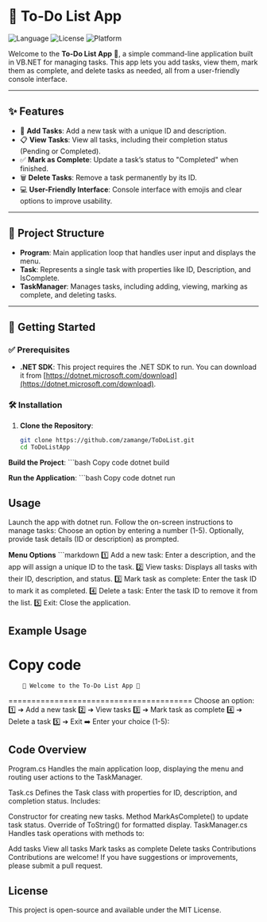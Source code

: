 # 📝 To-Do List App

![Language](https://img.shields.io/badge/Language-VB.NET-blue.svg)
![License](https://img.shields.io/badge/License-MIT-green.svg)
![Platform](https://img.shields.io/badge/Platform-.NET%20Core-blue)

Welcome to the **To-Do List App** 🎉, a simple command-line application built in VB.NET for managing tasks. This app lets you add tasks, view them, mark them as complete, and delete tasks as needed, all from a user-friendly console interface.

---


## ✨ Features

- 📌 **Add Tasks**: Add a new task with a unique ID and description.
- 📋 **View Tasks**: View all tasks, including their completion status (Pending or Completed).
- ✅ **Mark as Complete**: Update a task’s status to "Completed" when finished.
- 🗑️ **Delete Tasks**: Remove a task permanently by its ID.
- 💻 **User-Friendly Interface**: Console interface with emojis and clear options to improve usability.

---

## 📂 Project Structure

- **Program**: Main application loop that handles user input and displays the menu.
- **Task**: Represents a single task with properties like ID, Description, and IsComplete.
- **TaskManager**: Manages tasks, including adding, viewing, marking as complete, and deleting tasks.

---

## 🚀 Getting Started


### ✅ Prerequisites

- **.NET SDK**: This project requires the .NET SDK to run. You can download it from [https://dotnet.microsoft.com/download](https://dotnet.microsoft.com/download).

### 🛠 Installation

1. **Clone the Repository**:
   ```bash
   git clone https://github.com/zamange/ToDoList.git
   cd ToDoListApp

**Build the Project**:
    ```bash
    Copy code
    dotnet build



**Run the Application**:
    ```bash
    Copy code
    dotnet run

## Usage

Launch the app with dotnet run.
Follow the on-screen instructions to manage tasks:
Choose an option by entering a number (1-5).
Optionally, provide task details (ID or description) as prompted.

**Menu Options**
    ```markdown
    1️⃣ Add a new task: Enter a description, and the app will assign a unique ID to the task.
    2️⃣ View tasks: Displays all tasks with their ID, description, and status.
    3️⃣ Mark task as complete: Enter the task ID to mark it as completed.
    4️⃣ Delete a task: Enter the task ID to remove it from the list.
    5️⃣ Exit: Close the application.

## Example Usage

Copy code
========================================
        🌟 Welcome to the To-Do List App 🌟
========================================
Choose an option:
1️⃣  ➔ Add a new task
2️⃣  ➔ View tasks
3️⃣  ➔ Mark task as complete
4️⃣  ➔ Delete a task
5️⃣  ➔ Exit
➡️  Enter your choice (1-5):

## Code Overview
Program.cs
Handles the main application loop, displaying the menu and routing user actions to the TaskManager.

Task.cs
Defines the Task class with properties for ID, description, and completion status. Includes:

Constructor for creating new tasks.
Method MarkAsComplete() to update task status.
Override of ToString() for formatted display.
TaskManager.cs
Handles task operations with methods to:

Add tasks
View all tasks
Mark tasks as complete
Delete tasks
Contributions
Contributions are welcome! If you have suggestions or improvements, please submit a pull request.

## License
This project is open-source and available under the MIT License.